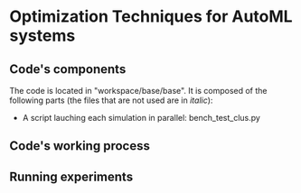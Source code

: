 # Optimization Techniques for AutoML systems
## Code's components
The code is located in "workspace/base/base". It is composed of the following parts (the files that are not used are in _italic_):
  * A script lauching each simulation in parallel: bench_test_clus.py

## Code's working process

## Running experiments
